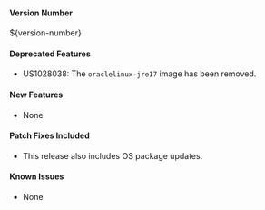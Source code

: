 #### Version Number
${version-number}

#### Deprecated Features
- US1028038: The `oraclelinux-jre17` image has been removed.

#### New Features
- None

#### Patch Fixes Included
- This release also includes OS package updates.

#### Known Issues
- None
